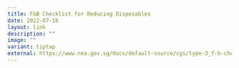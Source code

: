```yaml
---
title: F&B Checklist for Reducing Disposables
date: 2022-07-18
layout: link
description: ""
image: ""
variant: tiptap
external: https://www.nea.gov.sg/docs/default-source/cgs/type-3_f-b-checklist-on-reducing-disposables.pdf
---
```

